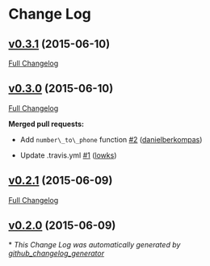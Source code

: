 # Change Log

## [v0.3.1](https://github.com/danielberkompas/number/tree/v0.3.1) (2015-06-10)

[Full Changelog](https://github.com/danielberkompas/number/compare/v0.3.0...v0.3.1)

## [v0.3.0](https://github.com/danielberkompas/number/tree/v0.3.0) (2015-06-10)

[Full Changelog](https://github.com/danielberkompas/number/compare/v0.2.1...v0.3.0)

**Merged pull requests:**

- Add `number\_to\_phone` function [\#2](https://github.com/danielberkompas/number/pull/2) ([danielberkompas](https://github.com/danielberkompas))

- Update .travis.yml [\#1](https://github.com/danielberkompas/number/pull/1) ([lowks](https://github.com/lowks))

## [v0.2.1](https://github.com/danielberkompas/number/tree/v0.2.1) (2015-06-09)

[Full Changelog](https://github.com/danielberkompas/number/compare/v0.2.0...v0.2.1)

## [v0.2.0](https://github.com/danielberkompas/number/tree/v0.2.0) (2015-06-09)



\* *This Change Log was automatically generated by [github_changelog_generator](https://github.com/skywinder/Github-Changelog-Generator)*
